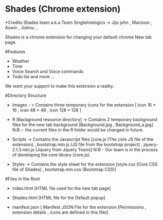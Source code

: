 # Shades (Chrome extension)

 *Credits Shades team a.k.a Team Singlelinelogics -> Jijo john , Manzoor , Aswin , Jishnu ..
 
 
Shades is a  chrome extension for changing your default chrome New tab page.

#Features
* Weather
* Time 
* Voice Search and Voice commands
* Todo list
 and more ...



We want your support to make this extension a reality.


#Directory Structure 

* Images - > Contains three temporary icons for the extension  [ icon 16 * 16 , icon 48 * 48 , icon 128 * 128 ]
* R [Background resource directory]  -> Contains 2 temporary background files for the new tab background [Background.jpg , Background_a.jpg] 
 N:B :- the current files in the R folder would be changed in future.

* Scripts -> Contains the Javascript files  [core.js (The core JS file of the extension) , 
bootstrap.min.js (JS file from the bootstrap project)  , jquery-2.1.3.min.js (Jquery from Jquery Team)] 
  N:B - Our team is in the process of developing the core library (core.js).
  
* Styles -> Contains the style sheet for the extension [style.css (Core CSS file of Shades) , bootstrap.min.css (Bootstrap CSS)]

#Files in the Root

* index.html [HTML file used for the new tab page]

* Shades.html [HTML file for the Default popup]

* manifest.json  [ Manifest JSON File for the extension (Permissions , extension details , icons are defined in this file)]


